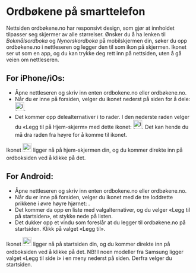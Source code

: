# Ordbøkene på smarttelefon
Nettsiden ordbøkene.no har responsivt design, som gjør at innholdet tilpasser seg skjermer av alle størrelser. Ønsker du å ha lenken til _Bokmålsordboka_ og _Nynorskordboka_ på mobilskjermen din, søker du opp ordbøkene.no i nettleseren og legger den til som ikon på skjermen. Ikonet ser ut som en app, og du kan trykke deg rett inn på nettsiden, uten å gå veien om nettleseren.

## For iPhone/iOs:

*   Åpne nettleseren og skriv inn enten ordbokene.no eller ordbøkene.no.
*   Når du er inne på forsiden, velger du ikonet nederst på siden for å dele: <img style="display:inline; margin-bottom: .5em" alt="ikon" src="/icons/MaterialSymbolsIosShareRounded.svg" width="24" height="24">.
*   Det kommer opp delealternativer i to rader. I den nederste raden velger du «Legg til på Hjem-skjerm» med dette ikonet: <img style="display:inline; margin-bottom: .5em" alt="ikon" src="/icons/MaterialSymbolsAddBoxRounded.svg" width="24" height="24">. Det kan hende du må dra raden fra høyre for å komme til ikonet.

Ikonet <img style="display:inline; margin-bottom: .5em" alt="ikon" src="/favicon.ico" width="24" height="24"> ligger nå på hjem-skjermen din, og du kommer direkte inn på ordboksiden ved å klikke på det.</span>

## For Android:

*   Åpne nettleseren og skriv inn enten ordbokene.no eller ordbøkene.no.
*   Når du er inne på forsiden, velger du ikonet med de tre loddrette prikkene i øvre høyre hjørnet: .
*   Det kommer da opp en liste med valgalternativer, og du velger «Legg til på startsiden», et stykke nede på listen.
*   Det dukker opp et vindu som foreslår at du legger til ordbøkene.no på startsiden. Klikk på valget «Legg til».

Ikonet <img style="display:inline; margin-bottom: .5em" alt="ikon" src="/favicon.ico" width="24" height="24">  ligger nå på startsiden din, og du kommer direkte inn på ordboksiden ved å klikke på det. NB! I noen modeller fra Samsung ligger valget «Legg til side i» i en meny nederst på siden. Derfra velger du startsiden.
